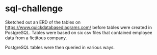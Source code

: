 # sql-challenge

Sketched out an ERD of the tables on https://www.quickdatabasediagrams.com/ before tables were created in PostgreSQL. Tables were based on six csv files that contained employee data from a fictitous company. 

PostgreSQL tables were then queried in various ways. 
